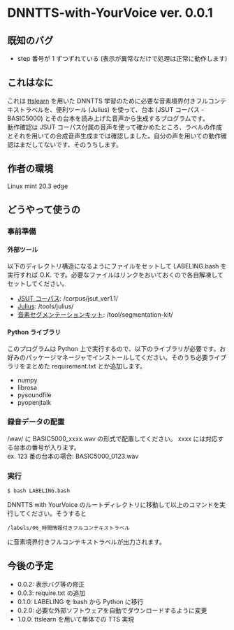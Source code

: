 # DNNTTS-with-YourVoice ver. 0.0.1
## 既知のバグ
- step 番号が 1 ずつずれている (表示が異常なだけで処理は正常に動作します)
## これはなに
これは [ttslearn](https://github.com/r9y9/ttslearn) を用いた DNNTTS 学習のために必要な音素境界付きフルコンテキストラベルを、便利ツール (Julius) を使って、台本 (JSUT コーパス - BASIC5000) とその台本を読み上げた音声から生成するプログラムです。<br>
動作確認は JSUT コーパス付属の音声を使って確かめたところ、ラベルの作成とそれを用いての合成音声生成までは確認しました。自分の声を用いての動作確認はまだしてないです、そのうちします。
## 作者の環境
Linux mint 20.3 edge
## どうやって使うの
### 事前準備
#### 外部ツール
以下のディレクトリ構造になるようにファイルをセットして LABELING.bash を実行すれば O.K. です。必要なファイルはリンクをおいておくので各自解凍してセットしてください。<br>
- [JSUT コーパス](https://sites.google.com/site/shinnosuketakamichi/publication/jsut): /corpus/jsut_ver1.1/
- [Julius](https://julius.osdn.jp/index.php?q=newjulius.html): /tools/julius/
- [音素セグメンテーションキット](https://julius.osdn.jp/index.php?q=ouyoukit.html): /tool/segmentation-kit/
#### Python ライブラリ
このプログラムは Python 上で実行するので、以下のライブラリが必要です。お好みのパッケージマネージャでインストールしてください。そのうち必要ライブラリをまとめた requirement.txt とか追加します。
- numpy
- librosa
- pysoundfile
- pyopenjtalk
### 録音データの配置
/wav/ に BASIC5000_xxxx.wav の形式で配置してください。 xxxx には対応する台本の番号が入ります。<br>
ex. 123 番の台本の場合: BASIC5000_0123.wav
### 実行

```
$ bash LABELING.bash
```

DNNTTS with YourVoice のルートディレクトリに移動して以上のコマンドを実行してください。そうすると
```
/labels/06_時間情報付きフルコンテキストラベル
```
に音素境界付きフルコンテキストラベルが出力されます。<br>

## 今後の予定
- 0.0.2: 表示バグ等の修正
- 0.0.3: require.txt の追加
- 0.1.0: LABELING を bash から Python に移行
- 0.2.0: 必要な外部ソフトウェアを自動でダウンロードするように変更
- 1.0.0: ttslearn を用いて単体での TTS 実現
